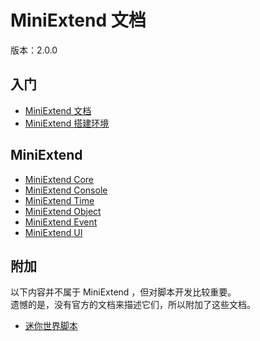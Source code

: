# MiniExtend 文档
版本：2.0.0  

## 入门
- [MiniExtend 文档](./document.html)  
- [MiniExtend 搭建环境](./environment.html)  

## MiniExtend
- [MiniExtend Core](./core.html)
- [MiniExtend Console](./console.html)
- [MiniExtend Time](./time.html)
- [MiniExtend Object](./object.html)
- [MiniExtend Event](./event.html)
- [MiniExtend UI](./ui.html)

## 附加
以下内容并不属于 MiniExtend ，但对脚本开发比较重要。  
遗憾的是，没有官方的文档来描述它们，所以附加了这些文档。  

- [迷你世界脚本](./script.html)  
